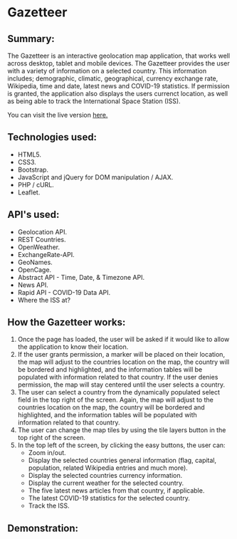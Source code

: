 # Gazetteer

## Summary:

The Gazetteer is an interactive geolocation map application, that works well across desktop, tablet and mobile devices. The Gazetteer provides the user with a variety of information on a selected country. This information includes; demographic, climatic, geographical, currency exchange rate, Wikipedia, time and date, latest news and COVID-19 statistics. If permission is granted, the application also displays the users currenct location, as well as being able to track the International Space Station (ISS).

You can visit the live version [here.](https://gazetteer.samwelsh.co.uk/)

## Technologies used:

* HTML5.
* CSS3.
* Bootstrap.
* JavaScript and jQuery for DOM manipulation / AJAX.
* PHP / cURL.
* Leaflet.

## API's used:

* Geolocation API.
* REST Countries.
* OpenWeather.
* ExchangeRate-API.
* GeoNames.
* OpenCage.
* Abstract API - Time, Date, & Timezone API.
* News API.
* Rapid API - COVID-19 Data API.
* Where the ISS at?

## How the Gazetteer works:

1. Once the page has loaded, the user will be asked if it would like to allow the application to know their location.
2. If the user grants permission, a marker will be placed on their location, the map will adjust to the countries location on the map, the country will be bordered and highlighted, and the information tables will be populated with information related to that country. If the user denies permission, the map will stay centered until the user selects a country.
3. The user can select a country from the dynamically populated select field in the top right of the screen. Again, the map will adjust to the countries location on the map, the country will be bordered and highlighted, and the information tables will be populated with information related to that country.
4. The user can change the map tiles by using the tile layers button in the top right of the screen.
5. In the top left of the screen, by clicking the easy buttons, the user can:
    * Zoom in/out.
    * Display the selected countries general information (flag, capital, population, related Wikipedia entries and much more).
    * Display the selected countries currency information.
    * Display the current weather for the selected country.
    * The five latest news articles from that country, if applicable.
    * The latest COVID-19 statistics for the selected country.
    * Track the ISS.

## Demonstration:

    
    
